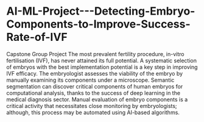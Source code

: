 # AI-ML-Project---Detecting-Embryo-Components-to-Improve-Success-Rate-of-IVF
Capstone Group Project
The most prevalent fertility procedure, in-vitro fertilisation (IVF), has never attained its full potential. A systematic selection of embryos with the best implementation potential is a key step in improving IVF efficacy. The embryologist assesses the viability of the embryo by manually examining its components under a microscope. Semantic segmentation can discover critical components of human embryos for computational analysis, thanks to the success of deep learning in the medical diagnosis sector. Manual evaluation of embryo components is a critical activity that necessitates close monitoring by embryologists; although, this process may be automated using AI-based algorithms. 
